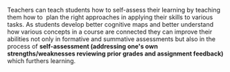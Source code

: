 Teachers can teach students how to self-assess their learning by teaching them how to  plan the right approaches in applying their skills to various tasks. As students develop better cognitive maps and better understand how various concepts in a course are connected they can improve their abilities not only in formative and summative assessments but also in the process of **self-assessment (addressing one's own strengths/weaknesses reviewing prior grades and assignment feedback)** which furthers learning.